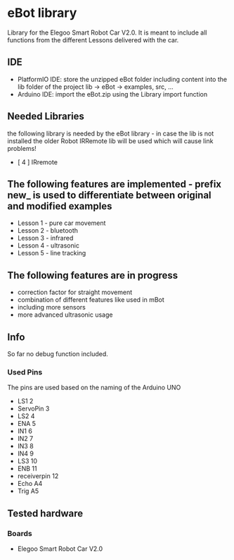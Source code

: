 # eBot library
Library for the Elegoo Smart Robot Car V2.0. It is meant to include all functions from the different Lessons delivered with the car.

## IDE
* PlatformIO IDE: store the unzipped eBot folder including content into the lib folder of the project lib -> eBot -> examples, src, ...
* Arduino IDE: import the eBot.zip using the Library import function

## Needed Libraries
the following library is needed by the eBot library - in case the lib is not installed the older Robot IRRemote lib will be used which will cause link problems!
* [  4  ] IRremote

## The following features are implemented - prefix new_ is used to differentiate between original and modified examples
* Lesson 1 - pure car movement
* Lesson 2 - bluetooth
* Lesson 3 - infrared
* Lesson 4 - ultrasonic
* Lesson 5 - line tracking

## The following features are in progress
* correction factor for straight movement
* combination of different features like used in mBot
* including more sensors
* more advanced ultrasonic usage

## Info
So far no debug function included.

### Used Pins
The pins are used based on the naming of the Arduino UNO
* LS1 2
*	ServoPin	3
* LS2 4
* ENA	5
* IN1	6
* IN2	7
* IN3	8
* IN4	9
* LS3 10
* ENB	11
* receiverpin	12
* Echo	A4
* Trig	A5

## Tested hardware
### Boards
* Elegoo Smart Robot Car V2.0
